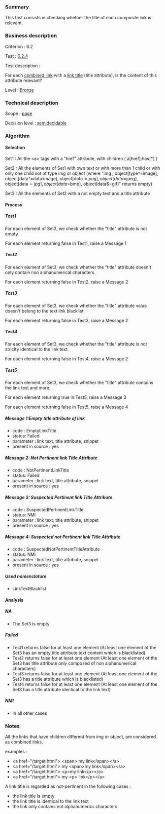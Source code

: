 ### Summary

This test consists in checking whether the title of each composite link
is relevant.

### Business description

Criterion : 6.2

Test : [6.2.4](http://accessiweb.org/index.php/accessiweb-22-english-version.html#test-6-2-4)

Test description :

For each [combined link](index.php/glossary-76.html#mLienComposite) with
a [link title](index.php/glossary-76.html#mTitreLien) (title attribute),
is the content of this attribute relevant?

Level : [Bronze](/en/category/rules-design/accessiweb-11/level/bronze)

### Technical description

Scope : [page](/en/category/rules-design/accessiweb-11/scope/page)

Decision level :
[semidecidable](/en/category/rules-design/accessiweb-11/decision-level/semidecidable)

### Algorithm

#### Selection

Set1 : All the <a\> tags with a "href" attribute, with children (
a[href]:has(\*) )

Set2 : All the elements of Set1 with own text or with more than 1 child
or with only one child not of type img or object (where "img ,
object[type\^=image], object[data\^=data:image], object[data$=png],
object[data$=jpeg], object[data$=jpg],object[data$=bmp],
object[data$=gif]" returns empty)

Set3 : All the elements of Set2 with a not empty text and a title
attribute

#### Process

##### Test1

For each element of Set3, we check whether the "title" attribute is not
empty

For each element returning false in Test1, raise a Message 1

##### Test2

For each element of Set3, we check whether the "title" attribute doesn't
only contain non alphanumerical characters.

For each element returning false in Test2, raise a Message 2

##### Test3

For each element of Set3, we check whether the "title" attribute value
doesn't belong to the text link blacklist.

For each element returning false in Test3, raise a Message 2

##### Test4

For each element of Set3, we check whether the "title" attribute is not
striclty identical to the link text.

For each element returning false in Test4, raise a Message 2

##### Test5

For each element of Set3, we check whether the "title" attribute
contains the link text and more.

For each element returning true in Test5, raise a Message 3

For each element returning false in Test5, raise a Message 4

##### Message 1:Empty title attribute of link

-   code : EmptyLinkTitle
-   status: Failed
-   parameter : link text, title attribute, snippet
-   present in source : yes

##### Message 2: Not Pertinent link Title Attribute

-   code : NotPertinentLinkTitle
-   status: Failed
-   parameter : link text, title attribute, snippet
-   present in source : yes

##### Message 3: Suspected Pertinent link Title Attribute

-   code : SuspectedPertinentLinkTitle
-   status: NMI
-   parameter : link text, title attribute, snippet
-   present in source : yes

##### Message 4: Suspected not Pertinent link Title Attribute

-   code : SuspectedNotPertinentTitleAttribute
-   status: NMI
-   parameter : link text, title attribute, snippet
-   present in source : yes

##### Used nomenclature

-   LinkTextBlacklist

#### Analysis

##### NA

-   The Set3 is empty

##### Failed

-   Test1 returns false for at least one element (At least one element
    of the Set3 has an empty title attribute text content which is
    blacklisted)
-   Test2 returns false for at least one element (At least one element
    of the Set3 has title attribute only composed of non alphanumerical
    characters)
-   Test3 returns false for at least one element (At least one element
    of the Set3 has a title attribute which is blacklisted)
-   Test4 returns false for at least one element (At least one element
    of the Set3 has a title attribute identical to the link text)

##### NMI

-   In all other cases

### Notes

All the links that have children different from img or object, are
considered as combined links.

examples :

-   <a href="/target.html"\> <span\> my link</span\></a\>
-   <a href="/target.html"\> my <span\>my link</span\></a\>
-   <a href="/target.html"\> <p\>my link</p\></a\>
-   <a href="/target.html"\> my <p\> link</p\></a\>

A link title is regarded as not-pertinent in the following cases :

-   the link title is empty
-   the link title is identical to the link text
-   the link only contains not alphanumerics characters

